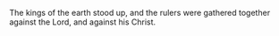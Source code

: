 The kings of the earth stood up, and the rulers were gathered together against the Lord, and against his Christ.
